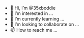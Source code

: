 - 👋 Hi, I’m @35xboddie
- 👀 I’m interested in ...
- 🌱 I’m currently learning ...
- 💞️ I’m looking to collaborate on ...
- 📫 How to reach me ...

<!---
35xboddie/35xboddie is a ✨ special ✨ repository because its `README.md` (this file) appears on your GitHub profile.
You can click the Preview link to take a look at your changes.
--->
